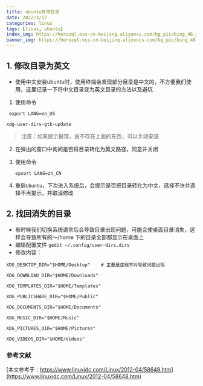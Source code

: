 ```yaml
---
title: ubuntu修改目录
date: 2022/3/17
categories: linux
tags: [linux, ubuntu]
index_img: https://herozql.oss-cn-beijing.aliyuncs.com/bg_pic/bing_46.jpg
banner_img: https://herozql.oss-cn-beijing.aliyuncs.com/bg_pic/bing_46.jpg
---
```




## 1. 修改目录为英文

- 使用中文安装ubuntu时，使用终端会发现部分目录是中文的，不方便我们使用，这里记录一下将中文目录变为英文目录的方法以及避坑

1. 使用命令

  ` export LANG=en_US`

`xdg-user-dirs-gtk-update`

> 注意：如果提示报错，说不存在上面的东西，可以手动安装

2. 在弹出的窗口中询问是否将目录转化为英文路径，同意并关闭

3. 使用命令

   `epxort LANG=zh_CN`

4. 重启`Ubuntu`，下次进入系统后，会提示是否把目录转化为中文，选择不许并选择不再提示，并取消修改



## 2. 找回消失的目录

- 有时候我们切换系统语言后会导致目录出现问题，可能会使桌面目录消失，这样会导致所有的～/home 下的目录全部都显示在桌面上
-  编辑配置文件 `gedit ~/.config/user-dirs.dirs`
- 修改内容：

```
XDG_DESKTOP_DIR="$HOME/Desktop"    # 主要是这段不对导致问题出现

XDG_DOWNLOAD_DIR="$HOME/Downloads"

XDG_TEMPLATES_DIR="$HOME/Templates"

XDG_PUBLICSHARE_DIR="$HOME/Public"

XDG_DOCUMENTS_DIR="$HOME/Documents"

XDG_MUSIC_DIR="$HOME/Music"

XDG_PICTURES_DIR="$HOME/Pictures"

XDG_VIDEOS_DIR="$HOME/Videos"
```



### 参考文献

[本文参考于：https://www.linuxidc.com/Linux/2012-04/58648.htm](https://www.linuxidc.com/Linux/2012-04/58648.htm)